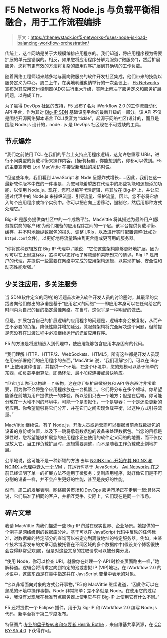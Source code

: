 # F5 Networks 将 Node.js 与负载平衡相融合，用于工作流程编排

> 原文：<https://thenewstack.io/f5-networks-fuses-node-js-load-balancing-workflow-orchestration/>

传统上，这个网站是关于大规模编排应用程序的。我们知道，将应用程序视为需要扩展的单元是错误的。相反，如果您将应用程序分解为服务(“微服务”)，然后扩展服务，您将有更有效的方法将复杂的应用程序扩展到其确切的工作负载。

随着网络工程师越来越多地与面向微服务的软件开发社区集成，他们带来的技能以服务定义为中心。周二上午，在奥地利维也纳举行的一次会议上， [F5 Networks](http://www.f5.com) 宣布对其应用交付控制器(ADC)进行重大升级，实际上解决了服务定义和服务扩展问题，以完成工作。

为了赢得 DevOps 社区的支持，F5 发布了名为 iWorkflow 2.0 的工作流自动化 API 平台，作为其对 [Big-IP SDN](https://www.f5.com/pdf/solution-profiles/sdn-services-cloud-architecture-solution-profile.pdf) 基础设施平台的最新升级的一部分。该 API 不仅是围绕开源网络脚本语言 TCL(发音为“tickle”，起源于网络社区)设计的，而且是围绕 Node.js 设计的，node . js 是 DevOps 社区现在不可或缺的工具。

## 节点爆炸

“我们之前使用 TCL 在我们的平台上支持应用程序逻辑，这允许您重写 URIs，进行不同类型的负载平衡来操作内容，[操作]标题，你能想到的，你都可以做到。F5 的主要宣传者 Lori MacVittie 在接受新堆栈的采访时说。

“但这些年来，我们看到 JavaScript 和 Node 呈爆炸式增长……因此，我们在这一最新软件版本中做的一件事是，为您可能希望放在代理中的那些功能和逻辑添加功能，以使用 Node.js。现在，您可以编写代理逻辑，将其放在 Big-IP 上，并让它通过代理中的 Node.js 来操纵流量、引导流量、保护流量。因此，您不必将它放入每个应用程序或每个实例中。你可以把它向上游移动，遏制它，然后用那种方式处理它。”

Big-IP 是服务提供商社区中的一个成熟平台。MacVittie 将其描述为最终用户(服务提供商的客户)和为他们准备的应用程序之间的一个层。该平台提供负载平衡、缓存，并不时地操纵数据包的报头、调整 URIs，以及进行实时配置调整(比如对`httpd.conf`文件)，以更好地将流量路由到更合适或更可用的服务器。

“你将这种逻辑放在 Big-IP 代理中，”她说，“它使这些架构能够更好地扩展，因为你可以在上游这样做，这样可以更好地了解流量和实际到来的请求。Big-IP 是用户的代理，并提供一些需要在网络中完成的应用架构逻辑，以实现扩展、安全性和动态性能增强。”

## 少关注应用，多关注服务

当 SDN(软件定义的网络)的话题首次进入软件开发人员的讨论圈时，其最早的实践者向他们做出的承诺是基于“应用定义的网络”——即应用本身可以在任何给定的时间内为自己的目的指定最佳网络。在当时，这似乎是一种明智的做法。

但是，扩展包含自己的扩展逻辑的应用程序的问题是，逻辑本身会被复制，从而产生不必要的负担，降低性能并增加延迟。微服务架构将完全解决这个问题，但前提是您没有在过渡过程中必须继续运行的遗留应用程序。

F5 的方法是将逻辑嵌入到代理中，使应用能够包含应用本身固有的代码。

“我们理解 HTTP、HTTP/2、WebSockets、HTML5，所有这些都是开发人员现在用来部署他们的应用程序的东西，”MacVittie 说，“我们理解它们，可以在 Big-IP 上使用这种语言，并提供一个环境，在这个环境中，您的规模可以基于简单的东西，如负载平衡算法，即循环法、最小加权连接或最快响应。

“但它也让你可以构建一个架构，这在你开始扩展微服务和 API 等东西时非常重要，因为你不会将整个应用程序放在一台机器上。它们将分布在多个领域。你希望能够在前端为用户提供统一的体验，所以他们只去一个地方；但是在后端，你可能分散在一大堆不同的环境中。可能一个是虚拟化，一个是容器；一个是还没更新的老应用。你希望能够将它们分开，并在它们之间实现负载平衡，以这种方式引导流量。”

MacVittie 继续说，有了 Node.js，开发人员或运营商可以根据当前承载数据包的设备的身份或位置，以及下一跳将承载数据包的设备来处理数据包。当您的目标是弹性时，您希望能够扩展您的应用程序正在使用的软件定义网络的地图，而不仅仅是放大它。当工作负载扩展时，逻辑需要调整，而不是随着工作负载成比例地扩展。

公平地说，这可能不是一种新颖的方法:去年 [NGINX Inc .开始在其 NGINX 和 NGINX +代理中嵌入一个 VM](https://thenewstack.io/nginx-adds-javascript-engine-to-become-rules-based-reverse-proxy/) ，其运行时基于 JavaScript。 [Avi Networks 在](https://thenewstack.io/avi-networks-microservices-cant-automated-monolithic-tools/)之前已经证明了单一的扩展方法不适用于微服务；复制应用程序，就好像它们是不可分割的设备一样，并不会产生更好的性能，甚至是良好的性能。

然而，周二的发展表明，网络服务市场和 DevOps 服务市场正在走到一起:具体来说，它们瞄准了相同的客户，并相互竞争。实际上，它们现在是同一个市场。

## 碎片文章

我请 MacVittie 向我们描述一些 Big-IP 的潜在现实世界、企业场景。她提供的一个例子是网络级别的数据库分片。基于可以在 JavaScript 代码中反映的任何标准，对数据库的特定部分的查询可以被定向到离散地址的特定服务器。例如，由某个技术博客发布的文章可能被托管在不同区域的多个数据库中(假设某个博客很快会变得非常受欢迎)，但是对这些文章的拉取请求可以被分类分发。

“使用 Node，你可以检查 URI，就像你在处理一个 API 时检查页面路由一样，”她解释道。逻辑会将请求定向到特定的池或虚拟 IP (VIP)地址。在 iWorkflow 2.0 的术语中，这些东西是在类中指定并在 JavaScript 变量中表示的对象。

“它以非常面向对象的方式公开事物，”F5 的 MacVittie 继续说道，“因此你可以在熟悉的环境中操作事物。Node 非常简单；差不多就是 Node。在使用它的过程中，我没有发现我在标准节点服务器上使用它与在 Big-IP 上使用它有什么不同。”

F5 还将提供一个 Eclipse 插件，用于为 Big-IP 和 iWorkflow 2.0 编写 Node.js 代码，新平台将于第二季度发布。

特征图片:[专业的盘子旋转者和杂耍者 Henrik Bothe](https://commons.wikimedia.org/wiki/File:Henrik_Bothe_plate_spinning.jpg) ，来自维基共享资源，在 [CC BY-SA 4.0](https://creativecommons.org/licenses/by-sa/4.0/deed.en) 下获得许可。

<svg xmlns:xlink="http://www.w3.org/1999/xlink" viewBox="0 0 68 31" version="1.1"><title>Group</title> <desc>Created with Sketch.</desc></svg>